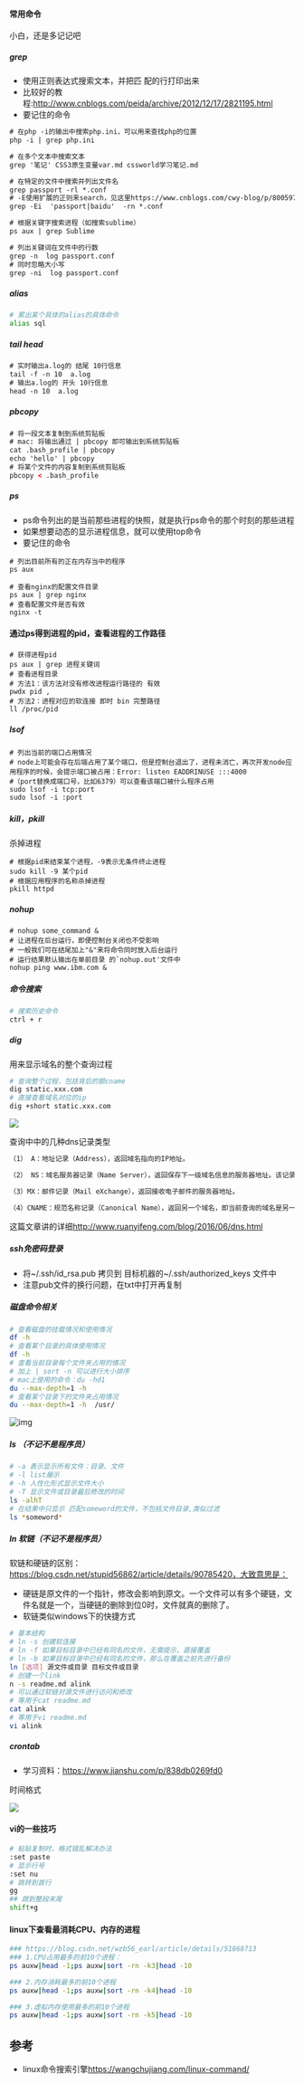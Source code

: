 #### 常用命令
小白，还是多记记吧

##### grep
- 使用正则表达式搜索文本，并把匹 配的行打印出来
- 比较好的教程:<http://www.cnblogs.com/peida/archive/2012/12/17/2821195.html>
- 要记住的命令
```html
# 在php -i的输出中搜索php.ini，可以用来查找php的位置
php -i | grep php.ini

# 在多个文本中搜索文本
grep '笔记' CSS3原生变量var.md cssworld学习笔记.md

# 在特定的文件中搜索并列出文件名
grep passport -rl *.conf
# -E使用扩展的正则来search，见这里https://www.cnblogs.com/cwy-blog/p/8005974.html
grep -Ei  'passport|baidu'  -rn *.conf

# 根据关键字搜索进程（如搜索sublime）
ps aux | grep Sublime

# 列出关键词在文件中的行数
grep -n  log passport.conf
# 同时忽略大小写
grep -ni  log passport.conf


```

##### alias
```sh
# 累出某个具体的alias的具体命令
alias sql
```

##### tail head
```html
# 实时输出a.log的 结尾 10行信息
tail -f -n 10  a.log
# 输出a.log的 开头 10行信息
head -n 10  a.log
```

##### pbcopy
```html
# 将一段文本复制到系统剪贴板
# mac: 将输出通过 | pbcopy 即可输出到系统剪贴板
cat .bash_profile | pbcopy
echo 'hello' | pbcopy
# 将某个文件的内容复制到系统剪贴板
pbcopy < .bash_profile
```

##### ps
- ps命令列出的是当前那些进程的快照，就是执行ps命令的那个时刻的那些进程
- 如果想要动态的显示进程信息，就可以使用top命令
- 要记住的命令
```
# 列出目前所有的正在内存当中的程序
ps aux

# 查看nginx的配置文件目录
ps aux | grep nginx
# 查看配置文件是否有效
nginx -t
```

#### 通过ps得到进程的pid，查看进程的工作路径
```shell
# 获得进程pid
ps aux | grep 进程关键词
# 查看进程目录
# 方法1：该方法对没有修改进程运行路径的 有效
pwdx pid ,
# 方法2：进程对应的软连接 即时 bin 完整路径
ll /proc/pid
```

##### lsof

```
# 列出当前的端口占用情况
# node上可能会存在后端占用了某个端口，但是控制台退出了，进程未消亡，再次开发node应用程序的时候，会提示端口被占用：Error: listen EADDRINUSE :::4000
#（port替换成端口号，比如6379）可以查看该端口被什么程序占用
sudo lsof -i tcp:port
sudo lsof -i :port
```

##### kill，pkill
杀掉进程
```
# 根据pid来结束某个进程，-9表示无条件终止进程
sudo kill -9 某个pid
# 根据应用程序的名称杀掉进程
pkill httpd
```

##### nohup
```
# nohup some_command &
# 让进程在后台运行，即便控制台关闭也不受影响
# 一般我们可在结尾加上"&"来将命令同时放入后台运行
# 运行结果默认输出在单前目录 的`nohup.out'文件中
nohup ping www.ibm.com &
```

##### 命令搜索

```sh
# 搜索历史命令
ctrl + r
```

##### dig

用来显示域名的整个查询过程

```sh
# 查询整个过程，包括背后的额cname
dig static.xxx.com
# 直接查看域名对应的ip
dig +short static.xxx.com

```

![](./asserts/dig.jpg)

查询中中的几种dns记录类型

```sh
（1） A：地址记录（Address），返回域名指向的IP地址。

（2） NS：域名服务器记录（Name Server），返回保存下一级域名信息的服务器地址。该记录只能设置为域名，不能设置为IP地址。

（3）MX：邮件记录（Mail eXchange），返回接收电子邮件的服务器地址。

（4）CNAME：规范名称记录（Canonical Name），返回另一个域名，即当前查询的域名是另一个域名的跳转
```

这篇文章讲的详细<http://www.ruanyifeng.com/blog/2016/06/dns.html>

##### ssh免密码登录
- 将~/.ssh/id_rsa.pub 拷贝到 目标机器的~/.ssh/authorized_keys 文件中
- 注意pub文件的换行问题，在txt中打开再复制

##### 磁盘命令相关

```sh
# 查看磁盘的挂载情况和使用情况
df -h
# 查看某个目录的具体使用情况
df -h
# 查看当前目录每个文件夹占用的情况
# 加上 | sort -n 可以进行大小排序
# mac上使用的命令：du -hd1
du --max-depth=1 -h
# 查看某个目录下的文件夹占用情况
du --max-depth=1 -h  /usr/
```
![img](./asserts/df1.png)

##### ls （不记不是程序员）

```sh
# -a 表示显示所有文件：目录、文件
# -l list展示
# -h 人性化形式显示文件大小
# -T 显示文件或目录最后修改的时间
ls -alhT
# 在结果中只显示 匹配someword的文件，不包括文件目录,类似过滤
ls *someword*
```

##### ln 软链（不记不是程序员）
软链和硬链的区别：https://blog.csdn.net/stupid56862/article/details/90785420，大致意思是：
- 硬链是原文件的一个指针，修改会影响到原文。一个文件可以有多个硬链，文件名就是一个，当硬链的删除到位0时，文件就真的删除了。
- 软链类似windows下的快捷方式

```sh
# 基本结构
# ln -s 创建软连接
# ln -f 如果目标目录中已经有同名的文件，无需提示，直接覆盖
# ln -b 如果目标目录中已经有同名的文件，那么在覆盖之前先进行备份
ln [选项] 源文件或目录 目标文件或目录
# 创建一个link
n -s readme.md alink
# 可以通过软链对源文件进行访问和修改
# 等用于cat readme.md
cat alink
# 等用于vi readme.md
vi alink
```


##### crontab

- 学习资料：<https://www.jianshu.com/p/838db0269fd0>


时间格式

![](./asserts/crontab/time.png)

#### vi的一些技巧

```sh
# 粘贴复制时，格式错乱解决办法
:set paste
# 显示行号
:set nu
# 跳转到首行
gg
## 跳到整段末尾
shift+g
```

####  linux下查看最消耗CPU、内存的进程
```sh
### https://blog.csdn.net/wzb56_earl/article/details/51868713
### 1.CPU占用最多的前10个进程：
ps auxw|head -1;ps auxw|sort -rn -k3|head -10

### 2.内存消耗最多的前10个进程
ps auxw|head -1;ps auxw|sort -rn -k4|head -10

### 3.虚拟内存使用最多的前10个进程
ps auxw|head -1;ps auxw|sort -rn -k5|head -10
```

## 参考

- linux命令搜索引擎<https://wangchujiang.com/linux-command/>
